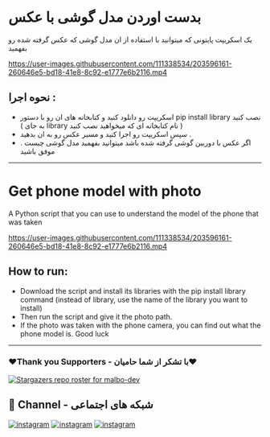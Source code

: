 

# بدست اوردن مدل گوشی با عکس

یک اسکریپت پایتونی که میتوانید با استفاده از ان مدل گوشی که عکس گرفته شده رو بفهمید

https://user-images.githubusercontent.com/111338534/203596161-260646e5-bd18-41e8-8c92-e1777e6b2116.mp4

## نحوه اجرا : 

- اسکریپت رو دانلود کنید و کتابخانه های ان رو با دستور pip install library نصب کنید ( به جای library نام کتابخانه ای که میخواهید نصب کنید )
- سپس اسکریپت رو اجرا کنید و مسیر عکس رو به ان بدهید .
- اگر عکس با دوربین گوشی گرفته شده باشد میتوانید بفهمید مدل گوشی چیست .
موفق باشید

-------------------------------------------------------------------------

# Get phone model with photo

A Python script that you can use to understand the model of the phone that was taken

https://user-images.githubusercontent.com/111338534/203596161-260646e5-bd18-41e8-8c92-e1777e6b2116.mp4

## How to run:

- Download the script and install its libraries with the pip install library command (instead of library, use the name of the library you want to install)
- Then run the script and give it the photo path.
- If the photo was taken with the phone camera, you can find out what the phone model is.
Good luck

-------------------------------------------------------------------------

### ❤️Thank you Supporters - با تشکر از شما حامیان❤️
[![Stargazers repo roster for malbo-dev](https://reporoster.com/stars/dark/malbo-dev/photoModel)](https://github.com/malbo-dev/photoModel/stargazers)

## 🔗 Channel - شبکه های اجتماعی
[![instagram](https://img.shields.io/badge/Channel-Telegram-blue)](https://t.me/Malbo_Dev)
[![instagram](https://img.shields.io/badge/Channel-Youtube-red)](https://www.youtube.com/channel/UCRXB3lWiZHPwfgcXMjfUzYA)
[![instagram](https://img.shields.io/badge/Channel-Instagram-pink)](https://instagram.com/malbo.dev)
